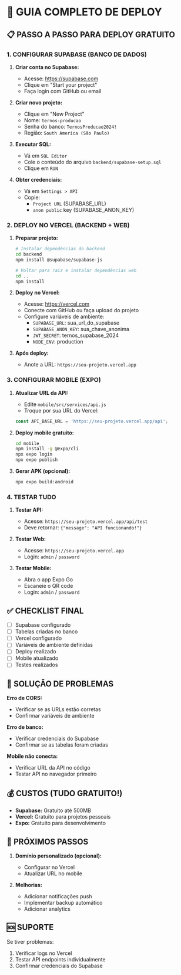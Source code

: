 # 🚀 GUIA COMPLETO DE DEPLOY

## 📋 PASSO A PASSO PARA DEPLOY GRATUITO

### 1. **CONFIGURAR SUPABASE (BANCO DE DADOS)**

1. **Criar conta no Supabase:**
   - Acesse: https://supabase.com
   - Clique em "Start your project"
   - Faça login com GitHub ou email

2. **Criar novo projeto:**
   - Clique em "New Project"
   - Nome: `ternos-producao`
   - Senha do banco: `TernosProducao2024!`
   - Região: `South America (São Paulo)`

3. **Executar SQL:**
   - Vá em `SQL Editor`
   - Cole o conteúdo do arquivo `backend/supabase-setup.sql`
   - Clique em `RUN`

4. **Obter credenciais:**
   - Vá em `Settings > API`
   - Copie:
     - `Project URL` (SUPABASE_URL)
     - `anon public` key (SUPABASE_ANON_KEY)

### 2. **DEPLOY NO VERCEL (BACKEND + WEB)**

1. **Preparar projeto:**
   ```bash
   # Instalar dependências do backend
   cd backend
   npm install @supabase/supabase-js
   
   # Voltar para raiz e instalar dependências web
   cd ..
   npm install
   ```

2. **Deploy no Vercel:**
   - Acesse: https://vercel.com
   - Conecte com GitHub ou faça upload do projeto
   - Configure variáveis de ambiente:
     - `SUPABASE_URL`: sua_url_do_supabase
     - `SUPABASE_ANON_KEY`: sua_chave_anonima
     - `JWT_SECRET`: ternos_supabase_2024
     - `NODE_ENV`: production

3. **Após deploy:**
   - Anote a URL: `https://seu-projeto.vercel.app`

### 3. **CONFIGURAR MOBILE (EXPO)**

1. **Atualizar URL da API:**
   - Edite `mobile/src/services/api.js`
   - Troque por sua URL do Vercel:
   ```javascript
   const API_BASE_URL = 'https://seu-projeto.vercel.app/api';
   ```

2. **Deploy mobile gratuito:**
   ```bash
   cd mobile
   npm install -g @expo/cli
   npx expo login
   npx expo publish
   ```

3. **Gerar APK (opcional):**
   ```bash
   npx expo build:android
   ```

### 4. **TESTAR TUDO**

1. **Testar API:**
   - Acesse: `https://seu-projeto.vercel.app/api/test`
   - Deve retornar: `{"message": "API funcionando!"}`

2. **Testar Web:**
   - Acesse: `https://seu-projeto.vercel.app`
   - Login: `admin` / `password`

3. **Testar Mobile:**
   - Abra o app Expo Go
   - Escaneie o QR code
   - Login: `admin` / `password`

## ✅ CHECKLIST FINAL

- [ ] Supabase configurado
- [ ] Tabelas criadas no banco
- [ ] Vercel configurado
- [ ] Variáveis de ambiente definidas
- [ ] Deploy realizado
- [ ] Mobile atualizado
- [ ] Testes realizados

## 🔧 SOLUÇÃO DE PROBLEMAS

**Erro de CORS:**
- Verificar se as URLs estão corretas
- Confirmar variáveis de ambiente

**Erro de banco:**
- Verificar credenciais do Supabase
- Confirmar se as tabelas foram criadas

**Mobile não conecta:**
- Verificar URL da API no código
- Testar API no navegador primeiro

## 💰 CUSTOS (TUDO GRATUITO!)

- **Supabase:** Gratuito até 500MB
- **Vercel:** Gratuito para projetos pessoais
- **Expo:** Gratuito para desenvolvimento

## 📱 PRÓXIMOS PASSOS

1. **Domínio personalizado (opcional):**
   - Configurar no Vercel
   - Atualizar URL no mobile

2. **Melhorias:**
   - Adicionar notificações push
   - Implementar backup automático
   - Adicionar analytics

## 🆘 SUPORTE

Se tiver problemas:
1. Verificar logs no Vercel
2. Testar API endpoints individualmente
3. Confirmar credenciais do Supabase